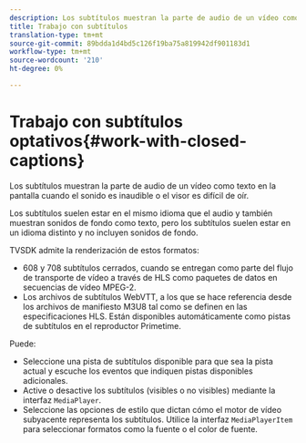 ```yaml
---
description: Los subtítulos muestran la parte de audio de un vídeo como texto en la pantalla cuando el sonido es inaudible o el visor es difícil de oír.
title: Trabajo con subtítulos
translation-type: tm+mt
source-git-commit: 89bdda1d4bd5c126f19ba75a819942df901183d1
workflow-type: tm+mt
source-wordcount: '210'
ht-degree: 0%

---
```



# Trabajo con subtítulos optativos{#work-with-closed-captions}

Los subtítulos muestran la parte de audio de un vídeo como texto en la pantalla cuando el sonido es inaudible o el visor es difícil de oír.

Los subtítulos suelen estar en el mismo idioma que el audio y también muestran sonidos de fondo como texto, pero los subtítulos suelen estar en un idioma distinto y no incluyen sonidos de fondo.

TVSDK admite la renderización de estos formatos:

* 608 y 708 subtítulos cerrados, cuando se entregan como parte del flujo de transporte de vídeo a través de HLS como paquetes de datos en secuencias de vídeo MPEG-2.
* Los archivos de subtítulos WebVTT, a los que se hace referencia desde los archivos de manifiesto M3U8 tal como se definen en las especificaciones HLS. Están disponibles automáticamente como pistas de subtítulos en el reproductor Primetime.

Puede:

* Seleccione una pista de subtítulos disponible para que sea la pista actual y escuche los eventos que indiquen pistas disponibles adicionales.
* Active o desactive los subtítulos (visibles o no visibles) mediante la interfaz `MediaPlayer`.
* Seleccione las opciones de estilo que dictan cómo el motor de vídeo subyacente representa los subtítulos. Utilice la interfaz `MediaPlayerItem` para seleccionar formatos como la fuente o el color de fuente.

